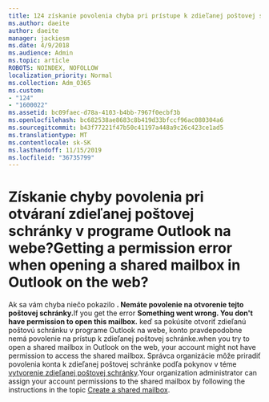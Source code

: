 ```yaml
---
title: 124 získanie povolenia chyba pri prístupe k zdieľanej poštovej schránke v aplikácii OWA?
ms.author: daeite
author: daeite
manager: jackiesm
ms.date: 4/9/2018
ms.audience: Admin
ms.topic: article
ROBOTS: NOINDEX, NOFOLLOW
localization_priority: Normal
ms.collection: Adm_O365
ms.custom:
- "124"
- "1600022"
ms.assetid: bc09faec-d78a-4103-b4bb-7967f0ecbf3b
ms.openlocfilehash: bc682538ae8683c8b419d33bfccf96ac080304a6
ms.sourcegitcommit: b43f77221f47b50c41197a448a9c26c423ce1ad5
ms.translationtype: MT
ms.contentlocale: sk-SK
ms.lasthandoff: 11/15/2019
ms.locfileid: "36735799"
---
```

# <a name="getting-a-permission-error-when-opening-a-shared-mailbox-in-outlook-on-the-web"></a><span data-ttu-id="4d098-102">Získanie chyby povolenia pri otváraní zdieľanej poštovej schránky v programe Outlook na webe?</span><span class="sxs-lookup"><span data-stu-id="4d098-102">Getting a permission error when opening a shared mailbox in Outlook on the web?</span></span>

<span data-ttu-id="4d098-103">Ak sa vám chyba niečo pokazilo **. Nemáte povolenie na otvorenie tejto poštovej schránky.**</span><span class="sxs-lookup"><span data-stu-id="4d098-103">If you get the error **Something went wrong. You don't have permission to open this mailbox.**</span></span> <span data-ttu-id="4d098-104">keď sa pokúsite otvoriť zdieľanú poštovú schránku v programe Outlook na webe, konto pravdepodobne nemá povolenie na prístup k zdieľanej poštovej schránke.</span><span class="sxs-lookup"><span data-stu-id="4d098-104">when you try to open a shared mailbox in Outlook on the web, your account might not have permission to access the shared mailbox.</span></span> <span data-ttu-id="4d098-105">Správca organizácie môže priradiť povolenia konta k zdieľanej poštovej schránke podľa pokynov v téme [vytvorenie zdieľanej poštovej schránky](https://docs.microsoft.com/office365/admin/email/create-a-shared-mailbox).</span><span class="sxs-lookup"><span data-stu-id="4d098-105">Your organization administrator can assign your account permissions to the shared mailbox by following the instructions in the topic [Create a shared mailbox](https://docs.microsoft.com/office365/admin/email/create-a-shared-mailbox).</span></span>
  